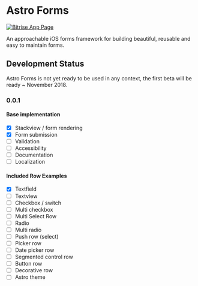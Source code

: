 # Astro Forms

[![Bitrise App Page](https://app.bitrise.io/app/11b5791a9dab5b3c/status.svg?token=jFpCmx9nwy200940OcGbqA&branch=master)](https://app.bitrise.io/app/11b5791a9dab5b3c)

An approachable iOS forms framework for building beautiful, reusable and easy to maintain forms.

## Development Status

Astro Forms is not yet ready to be used in any context, the first beta will be ready ~ November 2018.

### 0.0.1

#### Base implementation

- [x] Stackview / form rendering
- [x] Form submission
- [ ] Validation
- [ ] Accessibility
- [ ] Documentation
- [ ] Localization

#### Included Row Examples

- [x] Textfield
- [ ] Textview
- [ ] Checkbox / switch
- [ ] Multi checkbox
- [ ] Multi Select Row
- [ ] Radio
- [ ] Multi radio
- [ ] Push row (select)
- [ ] Picker row
- [ ] Date picker row
- [ ] Segmented control row
- [ ] Button row
- [ ] Decorative row
- [ ] Astro theme